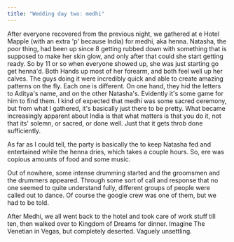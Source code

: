 ```yaml
---
title: "Wedding day two: medhi"
---
```


After everyone recovered from the previous night, we gathered at e Hotel Mapple (with an extra 'p' because India) for medhi, aka henna. Natasha, the poor thing, had been up since 8 getting rubbed down with something that is supposed to make her skin glow, and only after that could she start getting ready. So by 11 or so when everyone showed up, she was just starting go get henna'd. Both Hands up most of her forearm, and both feel well up her calves. The guys doing it were incredibly quick and able to create amazing patterns on the fly. Each one is different. On one hand, they hid the letters to Aditya's name, and on the other Natasha's. Evidently it's some game for him to find them. I kind of expected that medhi was some sacred ceremony, but from what I gathered, it's basically just there to be pretty. What became increasingly apparent about India is that what matters is that you do it, not that its' solemn, or sacred, or done well. Just that it gets throb done sufficiently.

As far as I could tell, the party is basically the to keep Natasha fed and entertained while the henna dries, which takes a couple hours. So, ere was copious amounts of food and some music.

Out of nowhere, some intense drumming started and the groomsmen and the drummers appeared. Through some sort of call and response that no one seemed to quite understand fully, different groups of people were called out to dance. Of course the google crew was one of them, but we had to be told.

After Medhi, we all went back to the hotel and took care of work stuff till ten, then walked over to Kingdom of Dreams for dinner. Imagine The Venetian in Vegas, but completely deserted. Vaguely unsettling.
